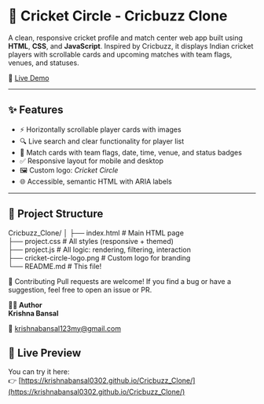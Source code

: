 # 🏏 Cricket Circle - Cricbuzz Clone

A clean, responsive cricket profile and match center web app built using **HTML**, **CSS**, and **JavaScript**. Inspired by Cricbuzz, it displays Indian cricket players with scrollable cards and upcoming matches with team flags, venues, and statuses.

🔗 [Live Demo](https://krishnabansal0302.github.io/Cricbuzz_Clone/)

---

## ✨ Features

- ⚡ Horizontally scrollable player cards with images
- 🔍 Live search and clear functionality for player list
- 📅 Match cards with team flags, date, time, venue, and status badges
- ✅ Responsive layout for mobile and desktop
- 🖼️ Custom logo: *Cricket Circle*
- 🌐 Accessible, semantic HTML with ARIA labels

---

## 📁 Project Structure

Cricbuzz_Clone/
│
├── index.html # Main HTML page <br>
├── project.css # All styles (responsive + themed) <br>
├── project.js # All logic: rendering, filtering, interaction <br>
├── cricket-circle-logo.png # Custom logo for branding <br>
└── README.md # This file! <br>

🤝 Contributing
Pull requests are welcome! If you find a bug or have a suggestion, feel free to open an issue or PR.

**🧑‍💻 Author** <br>
**Krishna Bansal**


📧 krishnabansal123my@gmail.com
## 🔗 Live Preview

You can try it here:  
👉 [https://krishnabansal0302.github.io/Cricbuzz_Clone/](https://krishnabansal0302.github.io/Cricbuzz_Clone/)



